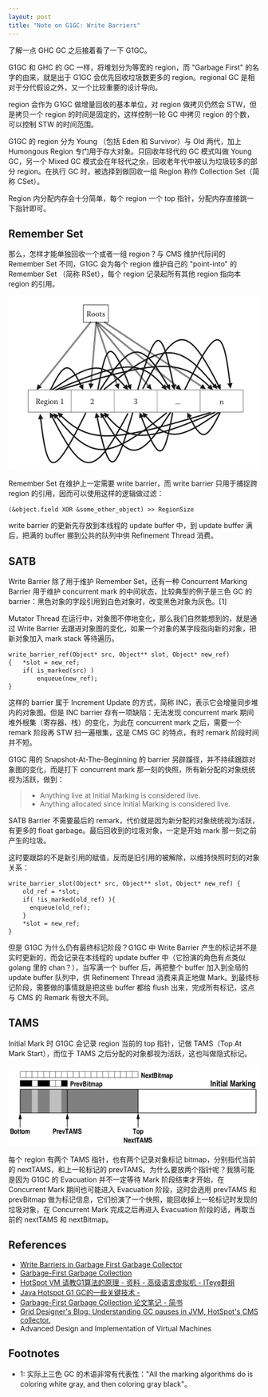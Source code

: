 ```yaml
---
layout: post
title: "Note on G1GC: Write Barriers"
---
```


了解一点 GHC GC 之后接着看了一下 G1GC。

G1GC 和 GHC 的 GC 一样，将堆划分为等宽的 region，而 "Garbage First" 的名字的由来，就是出于 G1GC 会优先回收垃圾数更多的 region。regional GC 是相对于分代假设之外，又一个比较重要的设计导向。

region 会作为 G1GC 做增量回收的基本单位，对 region 做拷贝仍然会 STW，但是拷贝一个 region 的时间是固定的，这样控制一轮 GC 中拷贝 region 的个数，可以控制 STW 的时间范围。

G1GC 的 region 分为 Young （包括 Eden 和 Survivor）与 Old 两代，加上 Humongous Region 专门用于存大对象。只回收年轻代的 GC 模式叫做 Young GC，另一个 Mixed GC 模式会在年轻代之余，回收老年代中被认为垃圾较多的部分 region。在执行 GC 时，被选择到做回收一组 Region 称作 Collection Set（简称 CSet）。

Region 内分配内存会十分简单，每个 region 一个 top 指针，分配内存直接跳一下指针即可。

## Remember Set

那么，怎样才能单独回收一个或者一组 region？与 CMS 维护代际间的 Remember Set 不同，G1GC 会为每个 region 维护自己的 "point-into" 的 Remember Set （简称 RSet），每个 region 记录起所有其他 region 指向本 region 的引用。

<img src="/images/g1gc-regions.png"/>

Remember Set 在维护上一定需要 write barrier，而 write barrier 只用于捕捉跨 region 的引用，因而可以使用这样的逻辑做过滤：

```
(&object.field XOR &some_other_object) >> RegionSize
```

write barrier 的更新先存放到本线程的 update buffer 中，到 update buffer 满后，把满的 buffer 挪到公共的队列中供 Refinement Thread 消费。

## SATB

Write Barrier 除了用于维护 Remember Set，还有一种 Concurrent Marking Barrier 用于维护 concurrent mark 的中间状态，比较典型的例子是三色 GC 的 barrier：黑色对象的字段引用到白色对象时，改变黑色对象为灰色。[1]

Mutator Thread 在运行中，对象图不停地变化，那么我们自然能想到的，就是通过 Write Barrier 去跟进对象图的变化，如果一个对象的某字段指向新的对象，把新对象加入 mark stack 等待遍历。

```
write_barrier_ref(Object* src, Object** slot, Object* new_ref)
{   *slot = new_ref;
    if( is_marked(src) )
        enqueue(new_ref);
}
```

这样的 barrier 属于 Increment Update 的方式，简称 INC，表示它会增量同步堆内的对象图。但是 INC barrier 存有一项缺陷：无法发现 concurrent mark 期间堆外根集（寄存器、栈）的变化，为此在 concurrent mark 之后，需要一个 remark 阶段再 STW 扫一遍根集，这是 CMS GC 的特点，有时 remark 阶段时间并不短。

G1GC 用的 Snapshot-At-The-Beginning 的 barrier 另辟蹊径，并不持续跟踪对象图的变化，而是打下 concurrent mark 那一刻的快照，所有新分配的对象统统视为活跃，做到：

> - Anything live at Initial Marking is considered live.
> - Anything allocated since Initial Marking is considered live.

SATB Barrier 不需要最后的 remark，代价就是因为新分配的对象统统视为活跃，有更多的 float garbage。最后回收到的垃圾对象，一定是开始 mark 那一刻之前产生的垃圾。

这时要跟踪的不是新引用的赋值，反而是旧引用的被解除，以维持快照时刻的对象关系：

```
write_barrier_slot(Object* src, Object** slot, Object* new_ref) {
    old_ref = *slot;
    if( !is_marked(old_ref) ){
      enqueue(old_ref);
    }
    *slot = new_ref;
}
```

但是 G1GC 为什么仍有最终标记阶段？G1GC 中 Write Barrier 产生的标记并不是实时更新的，而会记录在本线程的 update buffer 中（它扮演的角色有点类似 golang 里的 chan？），当写满一个 buffer 后，再把整个 buffer 加入到全局的 update buffer 队列中，供 Refinement Thread 消费来真正地做 Mark。到最终标记阶段，需要做的事情就是把这些 buffer 都给 flush 出来，完成所有标记，这点与 CMS 的 Remark 有很大不同。

## TAMS

Initial Mark 时 G1GC 会记录 region 当前的 top 指针，记做 TAMS（Top At Mark Start），而位于 TAMS 之后分配的对象都视为活跃，这也叫做隐式标记。

<img src="/images/g1gc-tams.png"/>

每个 region 有两个 TAMS 指针，也有两个记录对象标记 bitmap，分别指代当前的 nextTAMS，和上一轮标记的 prevTAMS。为什么要放两个指针呢？我猜可能是因为 G1GC 的 Evacuation 并不一定等待 Mark 阶段结束才开始，在 Concurrent Mark 期间也可能进入 Evacuation 阶段，这时会选用 prevTAMS 和 prevBitmap 做为标记信息，它们扮演了一个快照，能回收掉上一轮标记时发现的垃圾对象，在 Concurrent Mark 完成之后再进入 Evacuation 阶段的话，再取当前的 nextTAMS 和 nextBitmap。

## References

- [Write Barriers in Garbage First Garbage Collector](https://www.jfokus.se/jfokus17/preso/Write-Barriers-in-Garbage-First-Garbage-Collector.pdf)
- [Garbage-First Garbage Collection](http://citeseerx.ist.psu.edu/viewdoc/download?doi=10.1.1.63.6386&rep=rep1&type=pdf)
- [HotSpot VM 请教G1算法的原理 - 资料 - 高级语言虚拟机 - ITeye群组](http://hllvm.group.iteye.com/group/topic/44381)
- [Java Hotspot G1 GC的一些关键技术 -](https://tech.meituan.com/g1.html)
- [Garbage-First Garbage Collection 论文笔记 - 简书](https://www.jianshu.com/p/b1609c81cd5f)
- [Grid Designer's Blog: Understanding GC pauses in JVM, HotSpot's CMS collector.](http://blog-archive.griddynamics.com/2011/06/understanding-gc-pauses-in-jvm-hotspots_02.html)
- Advanced Design and Implementation of Virtual Machines

## Footnotes

- 1: 实际上三色 GC 的术语非常有代表性："All the marking algorithms do is coloring white gray, and then coloring gray black"。
